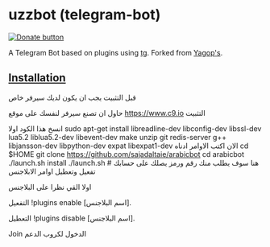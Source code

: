 uzzbot (telegram-bot)
============

[![Donate button](https://img.shields.io/badge/nepal-donate-yellow.svg)](http://www.nrcs.org/donate-nrcs "Donate to Nepal Red Cross Society")

A Telegram Bot based on plugins using [tg](https://github.com/vysheng/tg). Forked from [Yagop's](https://github.com/yagop/telegram-bot).

[Installation](https://github.com/yagop/telegram-bot/wiki/Installation)
------------
قبل التثبيت يجب ان يكون لديك سيرفر خاص

حاول ان تصنع سيرفر لنفسك على موقع 
https://www.c9.io
التثبيت

انسخ هذا الكود اولا
sudo apt-get install libreadline-dev libconfig-dev libssl-dev lua5.2 liblua5.2-dev libevent-dev make unzip git redis-server g++ libjansson-dev libpython-dev expat libexpat1-dev
الان اكتب الاوامر ادناه
cd $HOME
git clone https://github.com/sajadaltaie/arabicbot
cd arabicbot
./launch.sh install
./launch.sh # هنا سوف يطلب منك رقم ورمز يصلك على حسابك
تفعيل وتعطيل اوامر الابلاجنس

اولا القي نظرا على البلاجنس

التفعيل !plugins enable [اسم البلاجنس].

التعطيل !plugins disable [اسم البلاجنس].

Join الدخول لكروب الدعم
